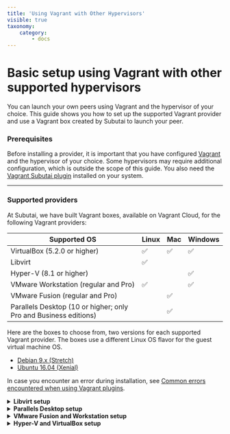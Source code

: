 ```yaml
---
title: 'Using Vagrant with Other Hypervisors'
visible: true
taxonomy:
    category:
        - docs
---
```


# Basic setup using Vagrant with other supported hypervisors

You can launch your own peers using Vagrant and the hypervisor of your choice. This guide shows you how to set up the supported Vagrant provider and use a Vagrant box created by Subutai to launch your peer. 

### Prerequisites

Before installing a provider, it is important that you have configured [Vagrant](https://www.vagrantup.com/downloads.html) and the hypervisor of your choice. Some hypervisors may require additional configuration, which is outside the scope of this guide. You also need the [Vagrant Subutai plugin](https://github.com/subutai-io/vagrant) installed on your system. 
***

### Supported providers

At Subutai, we have built Vagrant boxes, available on Vagrant Cloud, for the following Vagrant providers:

|Supported OS|Linux|Mac|Windows|
|------------------|---------------|----------------|--------------------|
|VirtualBox (5.2.0 or higher)|✅|✅|✅|
|Libvirt|✅| | |
|Hyper-V (8.1 or higher)| | |✅|
|VMware Workstation (regular and Pro)|✅| |✅|
|VMware Fusion (regular and Pro)| |✅| |
|Parallels Desktop (10 or higher; only Pro and Business editions)| |✅| |

Here are the boxes to choose from, two versions for each supported Vagrant provider. The boxes use a different Linux OS flavor for the guest virtual machine OS.

* [Debian 9.x (Stretch)](https://app.vagrantup.com/subutai/boxes/stretch) 
* [Ubuntu 16.04 (Xenial)](https://app.vagrantup.com/subutai/boxes/xenial) 

In case you encounter an error during installation, see [Common errors encountered when using Vagrant plugins](https://github.com/MarilizaC/doc_v2/wiki/Maintain-your-Vagrant-plugins#-common-errors-encountered-when-using-vagrant-plugins).

<details><summary><strong> Libvirt setup </strong></summary>

<p> Between Libvirt's QEMU and KVM hypervisors with remote management capabilities, the Vagrant Subutai plugin currently supports only the local KVM hypervisor.  

!!! Vagrant modifications can be made to create remote KVM-based virtual machines, but that is beyond the scope of this guide.

To install and use the provider (on Linux variants only):
1. Install the KVM hypervisor on your local machine.
   * For instructions on Ubuntu, visit the [Ubuntu wiki site](https://help.ubuntu.com/community/KVM/Installation).
   * For instructions on Debian, visit the [Debian wiki site](https://wiki.debian.org/KVM).
2. Install the Vagrant Libvirt provider plugin.  
   :heavy_exclamation_mark: Before installing the provider, be sure that you have all the build dependencies for your Linux distribution. Refer to the detailed instructions [here](https://github.com/vagrant-libvirt/vagrant-libvirt#installation).

   `vagrant plugin install vagrant-libvirt`
3. Launch a Subutai Peer using the Stretch box with the Libvirt provider.   
   `vagrant init subutai/stretch`   
   `vagrant up --provider libvirt`
</p>

</details> 

<details><summary><strong> Parallels Desktop setup </strong></summary>

<p>
For this commercial desktop hypervisor, only Parallels version 10 and above are supported and only the Pro and Business editions can be used with the Vagrant Parallels provider.

To install and use the provider (on Mac only):
1. Install the [Parallels Desktop for Mac](https://www.parallels.com/products/desktop/).
2. Install the Vagrant Parallels Provider plugin.   
   `vagrant plugin install vagrant-parallels`

   For more information about this provider, see the documentation [here](https://github.com/Parallels/vagrant-parallels).
3. Launch a Subutai Peer using the Stretch box for the Parallels provider.   
   `vagrant init subutai/stretch`   
   `vagrant up --provider parallels`
</p>

</details>  

<details><summary><strong> VMware Fusion and Workstation setup </strong></summary>

<p>
The Vagrant VMware plugin, a commercial product provided by [HashiCorp](https://www.hashicorp.com), requires the purchase of a provider license to operate. To purchase a license, visit the [Vagrant VMware provider](https://www.vagrantup.com/vmware/#buy-now) page. The Vagrant VMware plugin is compatible with both the regular and Pro versions of VMware Fusion and VMware Workstation.

To install and use the provider:
1. Make sure that you have installed either one of these supported hypervisors:    
   * [VMware Workstation](https://kb.vmware.com/s/article/2057907) (Linux and Windows)
   * [VMware Fusion](https://kb.vmware.com/s/article/2014097) (Mac OS) 
2. Install the Vagrant VMware Desktop Provider plugin.

   1. Install the Vagrant VMware Utility, a system installation package available for download [here](https://www.vagrantup.com/docs/vmware/vagrant-vmware-utility.html).
   2. Initiate the Vagrant VMware Desktop provider plugin installation.   
   Go [here](https://www.vagrantup.com/docs/vmware/installation.html) for detailed instructions about the installation and license setup.   
   `vagrant plugin install vagrant-vmware-desktop`

3. Launch a Subutai Peer using the Stretch box for the VMWare Desktop provider.   
   `vagrant init subutai/stretch`   
   `vagrant up --provider vmware_desktop`
</p>

</details>

<details><summary><strong> Hyper-V and VirtualBox setup </strong></summary>  

<p>
Vagrant comes ready with a built-in provider for Hyper-V and VirtualBox, so you do not need to install one. The Hyper-V provider is compatible with Windows Enterprise, Professional, or Education 8.1 and higher versions only. 

1. Install Hyper-V or VirtualBox on your machine.   
   :heavy_exclamation_mark: Hyper-V requires that you execute Vagrant with Administrative privileges. The same privileges are required when creating and managing virtual machines with Hyper-V. Vagrant displays an error if you do not have the proper permissions.

   * For Hyper-V on Windows 10, follow the detailed procedures on any of these sites:
     * [Enable Hyper-V](https://docs.microsoft.com/en-us/virtualization/hyper-v-on-windows/quick-start/enable-hyper-v)
     * [Enabling Hyper-V on Windows 10](https://blogs.technet.microsoft.com/canitpro/2015/09/08/step-by-step-enabling-hyper-v-for-use-on-windows-10/)

   * To install VirtualBox, go [here](https://www.virtualbox.org/wiki/Downloads).    
     If you encounter errors when installing VirtualBox on MacOS, you may refer to the guide [here](https://github.com/subutai-io/control-center/wiki/Troubleshooting-VirtualBox).

2. Now, let’s launch a peer using the Stretch box with the provider:

   * Vagrant Hyper-V provider   
     `vagrant init subutai/stretch`    
     `vagrant up --provider hyperv`   
   
!!!! After running vagrant up, when asked to choose a switch, select the option for vagrant-subutai.

   * Vagrant VirtualBox provider   
     `vagrant plugin install vagrant-vbguest`   
     `vagrant init subutai/stretch`   
     `vagrant up --provider virtualbox`   
</p>

</details>
